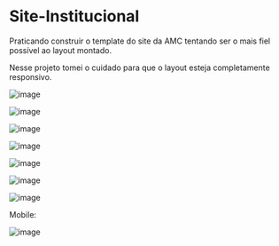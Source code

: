 # Site-Institucional
Praticando construir o template do site da AMC tentando ser o mais fiel possível ao layout montado.

Nesse projeto tomei o cuidado para que o layout esteja completamente responsivo.

![image](https://github.com/rodrigokovalski/Site-Institucional/assets/56686443/b39f8004-8d2f-49f0-be76-4dbb12a36523)

![image](https://github.com/rodrigokovalski/Site-Institucional/assets/56686443/2bd45a59-431b-4fcf-837d-31b5e8e72dc4)

![image](https://github.com/rodrigokovalski/Site-Institucional/assets/56686443/4c388f6d-88df-4b72-9896-8473d7a16dfc)

![image](https://github.com/rodrigokovalski/Site-Institucional/assets/56686443/b33f3be6-67e9-46f0-aee2-23aaabdbbff4)

![image](https://github.com/rodrigokovalski/Site-Institucional/assets/56686443/13792e99-ad4a-4957-8c92-c176a648a656)

![image](https://github.com/rodrigokovalski/Site-Institucional/assets/56686443/4a6ff9c7-269e-4fff-93b3-10787b00cc31)

![image](https://github.com/rodrigokovalski/Site-Institucional/assets/56686443/ffaf05f8-07f3-4ada-b6b6-c848d7eeb875)

Mobile:

![image](https://github.com/rodrigokovalski/Site-Institucional/assets/56686443/1c8bf982-af9d-4bcc-926f-11891d0ade86)
